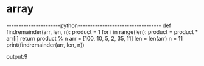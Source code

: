 # array
----------------------python----------------------------------
def findremainder(arr, len, n):
    product = 1
    for i in range(len):
        product = product * arr[i]
    return product % n
arr = [100, 10, 5, 2, 35, 11]
len = len(arr)
n = 11
print(findremainder(arr, len, n))

output:9
